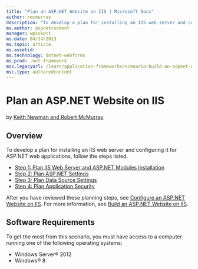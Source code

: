 ```yaml
---
title: "Plan an ASP.NET Website on IIS | Microsoft Docs"
author: rmcmurray
description: "To develop a plan for installing an IIS web server and configuring it for ASP.NET web applications, follow the steps listed."
ms.author: aspnetcontent
manager: wpickett
ms.date: 04/14/2013
ms.topic: article
ms.assetid: 
ms.technology: dotnet-webforms
ms.prod: .net-framework
msc.legacyurl: /learn/application-frameworks/scenario-build-an-aspnet-website-on-iis/plan-an-asp-net-website-on-iis
msc.type: authoredcontent
---
```

Plan an ASP.NET Website on IIS
====================
by [Keith Newman and Robert McMurray](https://github.com/rmcmurray)

## Overview

To develop a plan for installing an IIS web server and configuring it for ASP.NET web applications, follow the steps listed.

- [Step 1: Plan IIS Web Server and ASP.NET Modules Installation](planning-step-1-plan-iis-web-server-and-asp-net-modules-installation.md)
- [Step 2: Plan ASP.NET Settings](planning-step-2-plan-asp-net-settings.md)
- [Step 3: Plan Data Source Settings](planning-step-3-plan-data-source-settings.md)
- [Step 4: Plan Application Security](planning-step-4-plan-application-security.md)

After you have reviewed these planning steps, see [Configure an ASP.NET Website on IIS](configure-an-asp-net-website-on-iis.md). For more information, see [Build an ASP.NET Website on IIS](overview-build-an-asp-net-website-on-iis.md).

## Software Requirements

To get the most from this scenario, you must have access to a computer running one of the following operating systems:

- Windows Server® 2012
- Windows® 8